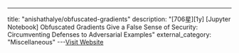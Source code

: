---
title: "anishathalye/obfuscated-gradients"
description: "[706星][1y] [Jupyter Notebook]  Obfuscated Gradients Give a False Sense of Security: Circumventing Defenses to Adversarial Examples"
external_category: "Miscellaneous"
---[Visit Website](https://github.com/anishathalye/obfuscated-gradients)

